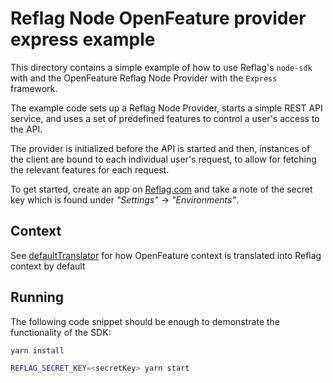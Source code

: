 # Reflag Node OpenFeature provider express example

This directory contains a simple example of how to use Reflag's `node-sdk`
with and the OpenFeature Reflag Node Provider with the `Express` framework.

The example code sets up a Reflag Node Provider, starts a
simple REST API service, and uses a set of predefined features to control
a user's access to the API.

The provider is initialized before the API is started and then, instances
of the client are bound to each individual user's request, to allow for fetching
the relevant features for each request.

To get started, create an app on [Reflag.com](https://bucket.co) and take a note of the
secret key which is found under _"Settings"_ -> _"Environments"_.

## Context

See [defaultTranslator](https://github.com/bucketco/bucket-javascript-sdk/blob/7d108db2d1bde6e40d9eda92b66d06a1fbb7fa3f/packages/openfeature-node-provider/src/index.ts#L23-L45) for how OpenFeature context is translated into Reflag context
by default

## Running

The following code snippet should be enough to demonstrate the functionality
of the SDK:

```sh
yarn install

REFLAG_SECRET_KEY=<secretKey> yarn start
```
